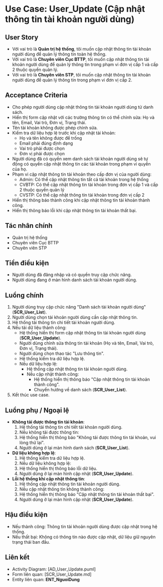 # Use Case: User_Update (Cập nhật thông tin tài khoản người dùng)

## User Story
- Với vai trò là **Quản trị hệ thống**, tôi muốn cập nhật thông tin tài khoản người dùng để quản lý thông tin toàn hệ thống.
- Với vai trò là **Chuyên viên Cục BTTP**, tôi muốn cập nhật thông tin tài khoản người dùng để quản lý thông tin trong phạm vi đơn vị cấp 1 và cấp 2 thuộc quyền quản lý.
- Với vai trò là **Chuyên viên STP**, tôi muốn cập nhật thông tin tài khoản người dùng để quản lý thông tin trong phạm vi đơn vị cấp 2.

## Acceptance Criteria
- Cho phép người dùng cập nhật thông tin tài khoản người dùng từ danh sách.
- Hiển thị form cập nhật với các trường thông tin có thể chỉnh sửa: Họ và tên, Email, Vai trò, Đơn vị, Trạng thái.
- Tên tài khoản không được phép chỉnh sửa.
- Kiểm tra dữ liệu hợp lệ trước khi cập nhật tài khoản:
  + Họ và tên không được để trống
  + Email phải đúng định dạng
  + Vai trò phải được chọn
  + Đơn vị phải được chọn
- Người dùng đã có quyền xem danh sách tài khoản người dùng sẽ tự động có quyền cập nhật thông tin các tài khoản trong phạm vi quyền của họ.
- Phạm vi cập nhật thông tin tài khoản theo cấp đơn vị của người dùng:
  + Admin: Có thể cập nhật thông tin tất cả tài khoản trong hệ thống
  + CVBTP: Có thể cập nhật thông tin tài khoản trong đơn vị cấp 1 và cấp 2 thuộc quyền quản lý
  + CVSTP: Có thể cập nhật thông tin tài khoản trong đơn vị cấp 2
- Hiển thị thông báo thành công khi cập nhật thông tin tài khoản thành công.
- Hiển thị thông báo lỗi khi cập nhật thông tin tài khoản thất bại.

## Tác nhân chính
- Quản trị hệ thống
- Chuyên viên Cục BTTP
- Chuyên viên STP

## Tiền điều kiện
- Người dùng đã đăng nhập và có quyền truy cập chức năng.
- Người dùng đang ở màn hình danh sách tài khoản người dùng.

## Luồng chính
1. Người dùng truy cập chức năng "Danh sách tài khoản người dùng" (**SCR_User_List**).
2. Người dùng chọn tài khoản người dùng cần cập nhật thông tin.
3. Hệ thống tải thông tin chi tiết tài khoản người dùng.
4. Nếu tải dữ liệu thành công:
   - Hệ thống hiển thị form cập nhật thông tin tài khoản người dùng (**SCR_User_Update**).
   - Người dùng chỉnh sửa thông tin tài khoản (Họ và tên, Email, Vai trò, Đơn vị, Trạng thái).
   - Người dùng chọn thao tác "Lưu thông tin".
   - Hệ thống kiểm tra dữ liệu hợp lệ.
   - Nếu dữ liệu hợp lệ:
     - Hệ thống cập nhật thông tin tài khoản người dùng.
     - Nếu cập nhật thành công:
       - Hệ thống hiển thị thông báo "Cập nhật thông tin tài khoản thành công".
       - Chuyển hướng về danh sách (**SCR_User_List**).
5. Kết thúc use case.

## Luồng phụ / Ngoại lệ
- **Không tải được thông tin tài khoản**:
  1. Hệ thống tải thông tin chi tiết tài khoản người dùng.
  2. Nếu không tải được thông tin:
  3. Hệ thống hiển thị thông báo "Không tải được thông tin tài khoản, vui lòng thử lại".
  4. Người dùng ở lại màn hình danh sách (**SCR_User_List**).
- **Dữ liệu không hợp lệ**:
  1. Hệ thống kiểm tra dữ liệu hợp lệ.
  2. Nếu dữ liệu không hợp lệ:
  3. Hệ thống hiển thị thông báo lỗi dữ liệu.
  4. Người dùng ở lại màn hình cập nhật (**SCR_User_Update**).
- **Lỗi hệ thống khi cập nhật thông tin**:
  1. Hệ thống cập nhật thông tin tài khoản người dùng.
  2. Nếu cập nhật thông tin không thành công:
  3. Hệ thống hiển thị thông báo "Cập nhật thông tin tài khoản thất bại".
  4. Người dùng ở lại màn hình cập nhật (**SCR_User_Update**).

## Hậu điều kiện
- Nếu thành công: Thông tin tài khoản người dùng được cập nhật trong hệ thống.
- Nếu thất bại: Không có thông tin nào được cập nhật, dữ liệu giữ nguyên trạng thái ban đầu.

## Liên kết
- Activity Diagram: [AD_User_Update.puml]
- Form liên quan: [SCR_User_Update.md]
- Entity liên quan: **ENT_NguoiDung**